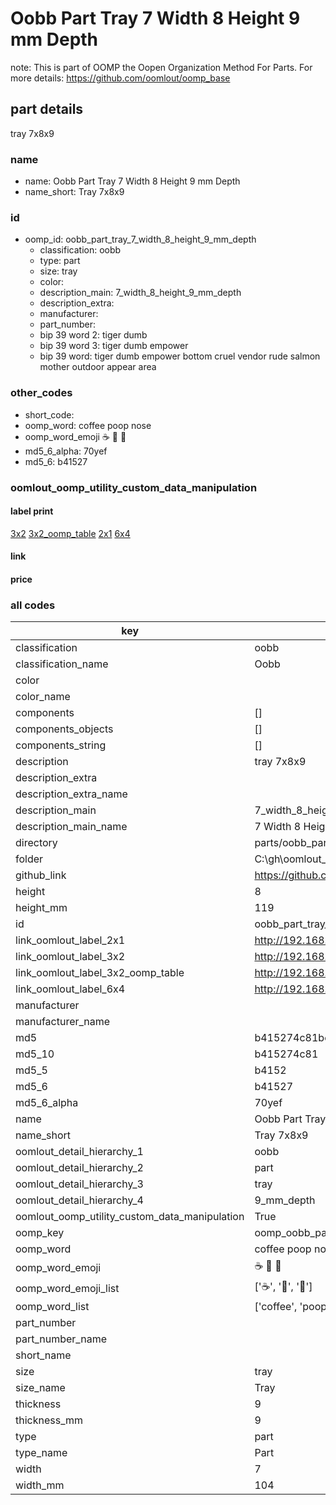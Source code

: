 # Oobb Part Tray 7 Width 8 Height 9 mm Depth  

note: This is part of OOMP the Oopen Organization Method For Parts. For more details: https://github.com/oomlout/oomp_base

##  part details
  



tray 7x8x9



### name
* name: Oobb Part Tray 7 Width 8 Height 9 mm Depth
* name_short: Tray 7x8x9 
### id
* oomp_id: oobb_part_tray_7_width_8_height_9_mm_depth
  * classification: oobb
  * type: part
  * size: tray
  * color: 
  * description_main: 7_width_8_height_9_mm_depth
  * description_extra: 
  * manufacturer: 
  * part_number: 
  * bip 39 word 2: tiger dumb
  * bip 39 word 3: tiger dumb empower
  * bip 39 word: tiger dumb empower bottom cruel vendor rude salmon mother outdoor appear area

### other_codes
* short_code: 
* oomp_word: coffee poop nose
* oomp_word_emoji :coffee: :poop: :nose:
* md5_6_alpha: 70yef
* md5_6: b41527






### oomlout_oomp_utility_custom_data_manipulation
#### label print
[3x2](http://192.168.1.245:1112/?label=oomp%2070yef)
[3x2_oomp_table](http://192.168.1.108:1112/?label=oomp%2070yef)
[2x1](http://192.168.1.242:1112/?label=oomp%2070yef)
[6x4](http://192.168.1.55:1112/?label=oomp%2070yef)    

#### link

                              

#### price







### all codes 
| key | value |  
| --- | --- |  
| classification | oobb |  
| classification_name | Oobb |  
| color |  |  
| color_name |  |  
| components | [] |  
| components_objects | [] |  
| components_string | [] |  
| description | tray 7x8x9 |  
| description_extra |  |  
| description_extra_name |  |  
| description_main | 7_width_8_height_9_mm_depth |  
| description_main_name | 7 Width 8 Height 9 mm Depth |  
| directory | parts/oobb_part_tray_7_width_8_height_9_mm_depth |  
| folder | C:\gh\oomlout_oobb_version_4_generated_parts\parts\oobb_part_tray_7_width_8_height_9_mm_depth |  
| github_link | https://github.com/oomlout/oomlout_oomp_part_src/tree/main/parts/oobb_part_tray_7_width_8_height_9_mm_depth |  
| height | 8 |  
| height_mm | 119 |  
| id | oobb_part_tray_7_width_8_height_9_mm_depth |  
| link_oomlout_label_2x1 | http://192.168.1.242:1112/?label=oomp%2070yef |  
| link_oomlout_label_3x2 | http://192.168.1.245:1112/?label=oomp%2070yef |  
| link_oomlout_label_3x2_oomp_table | http://192.168.1.108:1112/?label=oomp%2070yef |  
| link_oomlout_label_6x4 | http://192.168.1.55:1112/?label=oomp%2070yef |  
| manufacturer |  |  
| manufacturer_name |  |  
| md5 | b415274c81be779fc89a41a49210ff0f |  
| md5_10 | b415274c81 |  
| md5_5 | b4152 |  
| md5_6 | b41527 |  
| md5_6_alpha | 70yef |  
| name | Oobb Part Tray 7 Width 8 Height 9 mm Depth |  
| name_short | Tray 7x8x9  |  
| oomlout_detail_hierarchy_1 | oobb |  
| oomlout_detail_hierarchy_2 | part |  
| oomlout_detail_hierarchy_3 | tray |  
| oomlout_detail_hierarchy_4 | 9_mm_depth |  
| oomlout_oomp_utility_custom_data_manipulation | True |  
| oomp_key | oomp_oobb_part_tray_7_width_8_height_9_mm_depth |  
| oomp_word | coffee poop nose |  
| oomp_word_emoji | :coffee: :poop: :nose: |  
| oomp_word_emoji_list | [':coffee:', ':poop:', ':nose:'] |  
| oomp_word_list | ['coffee', 'poop', 'nose'] |  
| part_number |  |  
| part_number_name |  |  
| short_name |  |  
| size | tray |  
| size_name | Tray |  
| thickness | 9 |  
| thickness_mm | 9 |  
| type | part |  
| type_name | Part |  
| width | 7 |  
| width_mm | 104 |  
